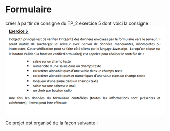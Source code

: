 # Formulaire

créer à partir de consigne du TP_2 exercice 5 dont voici la consigne : 
![Alt text](ConsigneImg.png)

Ce projet est organisé de la façon suivante :
